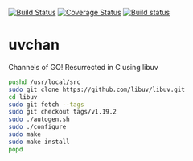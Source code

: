 [![Build Status](https://travis-ci.org/arcana261/uvchan.svg?branch=master)](https://travis-ci.org/arcana261/uvchan)
[![Coverage Status](https://coveralls.io/repos/github/arcana261/uvchan/badge.svg?branch=master)](https://coveralls.io/github/arcana261/uvchan?branch=master)
[![Build status](https://ci.appveyor.com/api/projects/status/bxbuw5928rcuqjd3/branch/master?svg=true)](https://ci.appveyor.com/project/arcana261/uvchan/branch/master)

# uvchan
Channels of GO! Resurrected in C using libuv

```bash
pushd /usr/local/src
sudo git clone https://github.com/libuv/libuv.git
cd libuv
sudo git fetch --tags
sudo git checkout tags/v1.19.2
sudo ./autogen.sh
sudo ./configure
sudo make
sudo make install
popd
```
